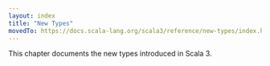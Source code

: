 ```yaml
---
layout: index
title: "New Types"
movedTo: https://docs.scala-lang.org/scala3/reference/new-types/index.html
---
```


This chapter documents the new types introduced in Scala 3.
